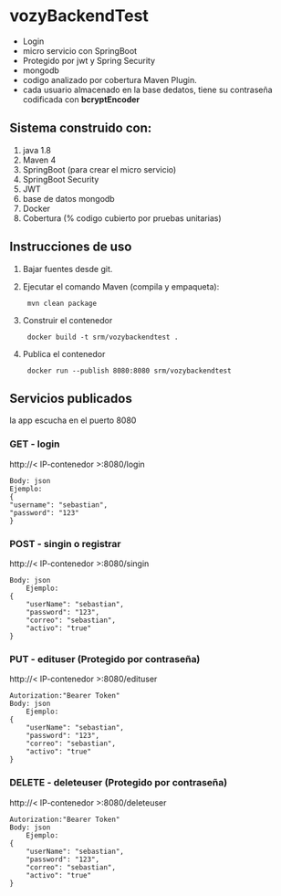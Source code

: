 # vozyBackendTest

* Login
* micro servicio con SpringBoot
* Protegido por jwt y Spring Security
* mongodb
* codigo analizado por cobertura Maven Plugin.
* cada usuario almacenado en la base dedatos, tiene su contraseña codificada con **bcryptEncoder**




## Sistema construido con:

1. java 1.8
2. Maven 4
3. SpringBoot (para crear el micro servicio)
4. SpringBoot Security
5. JWT
4. base de datos mongodb
5. Docker
6. Cobertura (% codigo cubierto por pruebas unitarias)

## Instrucciones de uso

1. Bajar fuentes desde git.

2. Ejecutar el comando Maven (compila y empaqueta):

		mvn clean package
		
3. Construir el contenedor

		docker build -t srm/vozybackendtest .
			
4. Publica el contenedor

		docker run --publish 8080:8080 srm/vozybackendtest

## Servicios publicados
la app escucha en el puerto 8080 

### GET - login
http://< IP-contenedor >:8080/login

	Body: json
	Ejemplo:
	{
    "username": "sebastian",
    "password": "123"
	}

### POST - singin o registrar
http://< IP-contenedor >:8080/singin

	Body: json
		Ejemplo:
	{
	    "userName": "sebastian",
	    "password": "123",
	    "correo": "sebastian",
	    "activo": "true"
	}

### PUT - edituser (Protegido por contraseña)
http://< IP-contenedor >:8080/edituser

	Autorization:"Bearer Token"
	Body: json
		Ejemplo:
	{
	    "userName": "sebastian",
	    "password": "123",
	    "correo": "sebastian",
	    "activo": "true"
	}


### DELETE - deleteuser (Protegido por contraseña)
http://< IP-contenedor >:8080/deleteuser

	Autorization:"Bearer Token"
	Body: json
		Ejemplo:
	{
	    "userName": "sebastian",
	    "password": "123",
	    "correo": "sebastian",
	    "activo": "true"
	}